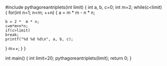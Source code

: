 #include<iostream>
pythagoreantriplets(int limit)
{
int a, b, c=0;
int m=2;
while(c<limit)
{
	for(int n=1; n<m; ++n)
	{
	a = m * m - n * n;
	
	b = 2 *  m * n;
	c=m*m+n*n;
	if(c>limit)
	break;
	printf("%d %d %d\n", a, b, c);
}
m++;
}
}

int main()
{
	int limit=20;
	pythagoreantriplets(limit);
	return 0;
}

